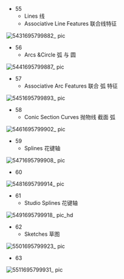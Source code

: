 - 55
  - Lines 线
  - Associative Line Features 联合线特征

![5431695799882_ pic](https://github.com/ChenxingWang93/Using-NX-Open-to-Improve-Workflows/assets/31954987/15bb44bb-e705-4d92-950e-58c579a9be66)

- 56
  - Arcs &Circle 弧 与 圆

![5441695799887_ pic](https://github.com/ChenxingWang93/Using-NX-Open-to-Improve-Workflows/assets/31954987/a6b61075-39ad-4e4a-afe1-7b5f0c990a85)

- 57
  - Associative Arc Features 联合 弧 特征

![5451695799893_ pic](https://github.com/ChenxingWang93/Using-NX-Open-to-Improve-Workflows/assets/31954987/67c2c7f3-43d4-49ab-8909-8abe3d33a8e4)

- 58
  - Conic Section Curves 抛物线 截面 弧

![5461695799902_ pic](https://github.com/ChenxingWang93/Using-NX-Open-to-Improve-Workflows/assets/31954987/4ba1a12b-1f05-4d55-b564-8024ec584428)

- 59
  - Splines 花键轴

![5471695799908_ pic](https://github.com/ChenxingWang93/Using-NX-Open-to-Improve-Workflows/assets/31954987/dec5aa9d-bd23-4c0a-9a71-19d62be3e14b)

- 60

![5481695799914_ pic](https://github.com/ChenxingWang93/Using-NX-Open-to-Improve-Workflows/assets/31954987/5df8c4c3-8881-42d3-854d-485a38802043)

- 61
  - Studio Splines 花键轴

![5491695799918_ pic_hd](https://github.com/ChenxingWang93/Using-NX-Open-to-Improve-Workflows/assets/31954987/b49d2751-95f5-4173-8034-e15115785424)

- 62
  - Sketches 草图

![5501695799923_ pic](https://github.com/ChenxingWang93/Using-NX-Open-to-Improve-Workflows/assets/31954987/f3bf4231-5361-4bcc-a659-479f4d1aa34f)

- 63

![5511695799931_ pic](https://github.com/ChenxingWang93/Using-NX-Open-to-Improve-Workflows/assets/31954987/d0677b37-730f-481b-b595-9fecc8f4fc45)
